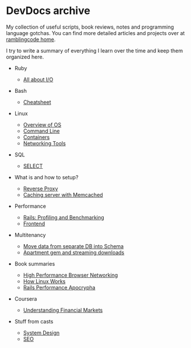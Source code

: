 # DevDocs archive

My collection of useful scripts, book reviews, notes and programming language
gotchas. You can find more detailed articles and projects over at [ramblingcode home](https://ramblingcode.dev).

I try to write a summary of everything I learn over the time and keep them organized here.

- Ruby
  - [All about I/O](docs/ruby/io.md)

- Bash
  - [Cheatsheet](docs/bash/cheatsheet.md)

- Linux
  - [Overview of OS](docs/linux/overview-of-os.md)
  - [Command Line](docs/linux/command-line.md)
  - [Containers](docs/linux/containers.md)
  - [Networking Tools](docs/linux/networking.md)

- SQL

  - [SELECT](docs/sql/select.md)

- What is and how to setup?

  - [Reverse Proxy](docs/what_is_and_how_to/reverse_proxy.md)
  - [Caching server with Memcached](docs/what_is_and_how_to/caching_server.md)

- Performance
  - [Rails: Profiling and Benchmarking](docs/performance/rails.md)
  - [Frontend](docs/performance/frontend.md)

- Multitenancy

  - [Move data from separate DB into Schema](docs/multitenancy/db-to-schema-move.md)
  - [Apartment gem and streaming downloads](docs/multitenancy/apartment-and-streaming.md)

- Book summaries

  - [High Performance Browser Networking](docs/books/high-performance-browser-networking.md)
  - [How Linux Works](docs/books/how-linux-works.md)
  - [Rails Performance Apocrypha](docs/books/rails-performance-apocrypha.md)

- Coursera

  - [Understanding Financial Markets](docs/coursera/understanding-financial-markets.md)

- Stuff from casts

  - [System Design](docs/cast_notes/system_design.md)
  - [SEO](docs/cast_notes/seo.md)
